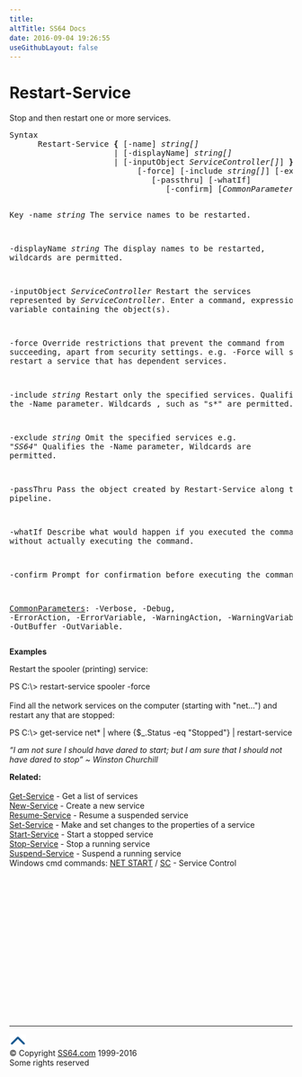 ```yaml
---
title:
altTitle: SS64 Docs
date: 2016-09-04 19:26:55
useGithubLayout: false
---
```

<!-- #BeginLibraryItem "/Library/head_ps.lbi" --><!-- #EndLibraryItem --><h1>Restart-Service</h1> 
<p>Stop and then restart one or more services.</p>
<pre>Syntax
      Restart-Service <b>{</b> [-name] <i>string[]
                     </i> | [-displayName] <i>string[]</i>
                      | [-inputObject <i>ServiceController[]</i>] <b>}</b>
                           [-force] [-include <i>string[]</i>] [-exclude <i>string[]</i>]
                              [-passthru] [-whatIf]
                                 [-confirm] [<i>CommonParameters</i>]

Key
   -name <i>string</i>
       The service names to be restarted.

   -displayName <i>string</i>
       The display names to be restarted, wildcards are permitted.

   -inputObject <i>ServiceController</i>
       Restart the services represented by <i>ServiceController</i>.
       Enter a command, expression or variable containing the object(s).

   -force
       Override restrictions that prevent the command from succeeding, apart
       from security settings. e.g. -Force will stop and restart a
       service that has dependent services.

   -include <i>string</i>
       Restart only the specified services. Qualifies the -Name parameter.
       Wildcards , such as "s*" are permitted.

   -exclude <i>string</i>
       Omit the specified services e.g. "*SS64*"
       Qualifies the -Name parameter, Wildcards are permitted.

   -passThru 
        Pass the object created by Restart-Service along the pipeline. 

   -whatIf
       Describe what would happen if you executed the command without
       actually executing the command.

   -confirm
       Prompt for confirmation before executing the command.

   <a href="common.html">CommonParameters</a>:
       -Verbose, -Debug, -ErrorAction, -ErrorVariable, -WarningAction, -WarningVariable,
       -OutBuffer -OutVariable.</pre>
<p><b>Examples</b></p>
<p>Restart the spooler (printing) service:</p>
<p><span class="code">PS C:\&gt; restart-service spooler -force </span><br>
<br>Find all the network services on the computer (starting with "net...") and restart any that are stopped:</p>
<p class="code">PS C:\&gt; get-service net* | where {$_.Status -eq "Stopped"} | restart-service</p>
<p class="quote"><i>“I am not sure I should have dared to start; but I am sure that I should not have dared to stop” ~ Winston Churchill</i></p>
<p><b>Related:</b><br>
<br>
<a href="get-service.html">Get-Service</a> - Get a list of services<br>
<a href="new-service.html">New-Service</a> - Create a new service <a href="restart-service.html"><br>
</a><a href="resume-service.html">
Resume-Service</a> - Resume a suspended service <a href="set-service.html"><br>
Set-Service</a> - Make and set changes to the properties of a service <a href="start-service.html"><br>
Start-Service</a> - Start a stopped service <a href="stop-service.html"><br>
Stop-Service</a> - Stop a running service <a href="suspend-service.html"><br>
Suspend-Service</a> - Suspend a running service<br>
Windows cmd commands: 
<a href="../nt/net.html">NET START</a> /
<a href="../nt/sc.html">SC</a> - Service Control</p><!-- #BeginLibraryItem "/Library/foot_ps.lbi" --><p>
<!-- PowerShell300 -->
<ins class="adsbygoogle" style="display:inline-block;width:300px;height:250px" data-ad-client="ca-pub-6140977852749469" data-ad-slot="6253539900"></ins>
<script>
(adsbygoogle = window.adsbygoogle || []).push({});
</script></p>
<hr>
<div id="bl" class="footer"><a href="restart-service.html#"><img src="../images/top.png" width="30" height="22" alt="Back to the Top"></a></div>
<div id="br" class="footer, tagline">© Copyright <a href="http://ss64.com/">SS64.com</a> 1999-2016<br>
Some rights reserved</div><!-- #EndLibraryItem -->

